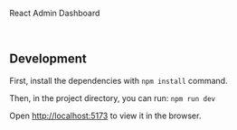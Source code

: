 <p>
  React Admin Dashboard
</p>
<br>

## Development

First, install the dependencies with `npm install` command.

Then, in the project directory, you can run: `npm run dev`

Open [http://localhost:5173](http://localhost:5173) to view it in the browser.
